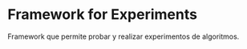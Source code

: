 Framework for Experiments
=========================
Framework que permite probar y realizar experimentos de algoritmos.
